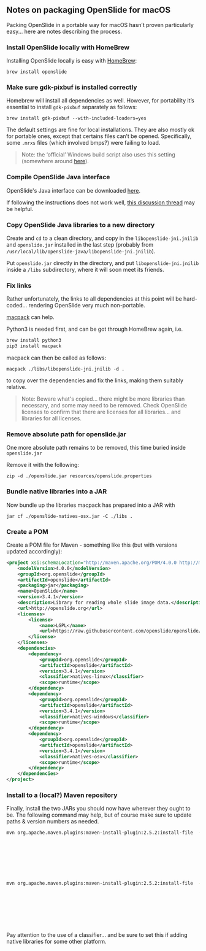 ## Notes on packaging OpenSlide for macOS

Packing OpenSlide in a portable way for macOS hasn’t proven particularly easy... here are notes describing the process.


### Install OpenSlide locally with HomeBrew

Installing OpenSlide locally is easy with [HomeBrew](http://brew.sh):

```bsh
brew install openslide
```


### Make sure gdk-pixbuf is installed correctly

Homebrew will install all dependencies as well.  However, for portability it’s essential to install ```gdk-pixbuf``` separately as follows:

```bsh
brew install gdk-pixbuf --with-included-loaders=yes
```

The default settings are fine for local installations.  They are also mostly ok for portable ones, except that certains files can’t be opened.  Specifically, some ```.mrxs``` files (which involved bmps?) were failing to load.

> Note: the ‘official’ Windows build script also uses this setting (somewhere around [here](https://github.com/openslide/openslide-winbuild/blob/master/build.sh#L515)).


### Compile OpenSlide Java interface

OpenSlide's Java interface can be downloaded [here](http://openslide.org/download/).

If following the instructions does not work well, [this discussion thread](https://lists.andrew.cmu.edu/pipermail/openslide-users/2015-November/001152.html) may be helpful.


### Copy OpenSlide Java libraries to a new directory

Create and ```cd``` to a clean directory, and copy in the ```libopenslide-jni.jnilib``` and ```openslide.jar``` installed in the last step (probably from ```/usr/local/lib/openslide-java/libopenslide-jni.jnilib```).

Put ```openslide.jar``` directly in the directory, and put ```libopenslide-jni.jnilib``` inside a ```/libs``` subdirectory, where it will soon meet its friends.



### Fix links

Rather unfortunately, the links to all dependencies at this point will be hard-coded... rendering OpenSlide very much non-portable.

[macpack](https://github.com/chearon/macpack) can help.

Python3 is needed first, and can be got through HomeBrew again, i.e.

```sh
brew install python3
pip3 install macpack
```

macpack can then be called as follows:

```
macpack ./libs/libopenslide-jni.jnilib -d .
```

to copy over the dependencies and fix the links, making them suitably relative.

> Note: Beware what's copied... there might be more libraries than necessary, and some may need to be removed.  Check OpenSlide licenses to confirm that there are licenses for all libraries... and libraries for all licenses.

### Remove absolute path for openslide.jar

One more absolute path remains to be removed, this time buried inside ```openslide.jar```

Remove it with the following:

```
zip -d ./openslide.jar resources/openslide.properties
```

### Bundle native libraries into a JAR

Now bundle up the libraries macpack has prepared into a JAR with

```
jar cf ./openslide-natives-osx.jar -C ./libs .
```


### Create a POM

Create a POM file for Maven - something like this (but with versions updated accordingly):

```xml
<project xsi:schemaLocation="http://maven.apache.org/POM/4.0.0 http://maven.apache.org/maven-v4_0_0.xsd" xmlns="http://maven.apache.org/POM/4.0.0" xmlns:xsi="http://www.w3.org/2001/XMLSchema-instance">
	<modelVersion>4.0.0</modelVersion>
	<groupId>org.openslide</groupId>
	<artifactId>openslide</artifactId>
	<packaging>jar</packaging>
	<name>OpenSlide</name>
	<version>3.4.1</version>
	<description>Library for reading whole slide image data.</description>
	<url>http://openslide.org</url>
	<licenses>
		<license>
			<name>LGPL</name>
			<url>https://raw.githubusercontent.com/openslide/openslide/master/lgpl-2.1.txt</url>
		</license>
	</licenses>
	<dependencies>
		<dependency>
			<groupId>org.openslide</groupId>
			<artifactId>openslide</artifactId>
			<version>3.4.1</version>
			<classifier>natives-linux</classifier>
			<scope>runtime</scope>
		</dependency>
		<dependency>
			<groupId>org.openslide</groupId>
			<artifactId>openslide</artifactId>
			<version>3.4.1</version>
			<classifier>natives-windows</classifier>
			<scope>runtime</scope>
		</dependency>
		<dependency>
			<groupId>org.openslide</groupId>
			<artifactId>openslide</artifactId>
			<version>3.4.1</version>
			<classifier>natives-osx</classifier>
			<scope>runtime</scope>
		</dependency>
	</dependencies>
</project>
```

### Install to a (local?) Maven repository

Finally, install the two JARs you should now have wherever they ought to be.  The following command may help, but of course make sure to update paths & version numbers as needed.

```sh
mvn org.apache.maven.plugins:maven-install-plugin:2.5.2:install-file  -Dfile=./openslide.jar \
                                                                              -DpomFile=./openslide-3.4.1.pom \
                                                                              -DgroupId=org.openslide \
                                                                              -DartifactId=openslide \
                                                                              -Dversion=3.4.1 \
                                                                              -Dpackaging=jar \
                                                                              -DlocalRepositoryPath=/path/to/repository


mvn org.apache.maven.plugins:maven-install-plugin:2.5.2:install-file  -Dfile=./openslide-natives-osx.jar \
                                                                              -DpomFile=./openslide-3.4.1.pom \
                                                                              -DgroupId=org.openslide \
                                                                              -DartifactId=openslide \
                                                                              -Dversion=3.4.1 \
                                                                              -Dclassifier=natives-osx \
                                                                              -Dpackaging=jar \
                                                                              -DlocalRepositoryPath=/path/to/repository
```

Pay attention to the use of a classifier... and be sure to set this if adding native libraries for some other platform.
